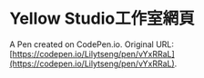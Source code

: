 # Yellow Studio工作室網頁

A Pen created on CodePen.io. Original URL: [https://codepen.io/Lilytseng/pen/vYxRRaL](https://codepen.io/Lilytseng/pen/vYxRRaL).


